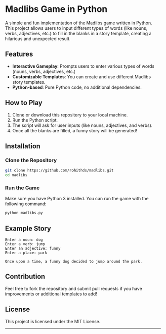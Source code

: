 
# Madlibs Game in Python

A simple and fun implementation of the Madlibs game written in Python. This project allows users to input different types of words (like nouns, verbs, adjectives, etc.) to fill in the blanks in a story template, creating a hilarious and unexpected result.

## Features

- **Interactive Gameplay**: Prompts users to enter various types of words (nouns, verbs, adjectives, etc.)
- **Customizable Templates**: You can create and use different Madlibs story templates.
- **Python-based**: Pure Python code, no additional dependencies.

## How to Play

1. Clone or download this repository to your local machine.
2. Run the Python script.
3. The script will ask for user inputs (like nouns, adjectives, and verbs).
4. Once all the blanks are filled, a funny story will be generated!

## Installation

### Clone the Repository
```bash
git clone https://github.com/rohithds/madlibs.git
cd madlibs
```

### Run the Game

Make sure you have Python 3 installed. You can run the game with the following command:

```bash
python madlibs.py
```

## Example Story

```
Enter a noun: dog
Enter a verb: jump
Enter an adjective: funny
Enter a place: park

Once upon a time, a funny dog decided to jump around the park.
```

## Contribution

Feel free to fork the repository and submit pull requests if you have improvements or additional templates to add!

## License

This project is licensed under the MIT License.

---
